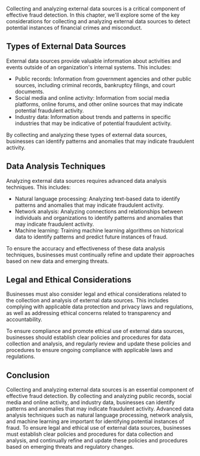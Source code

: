 
Collecting and analyzing external data sources is a critical component of effective fraud detection. In this chapter, we'll explore some of the key considerations for collecting and analyzing external data sources to detect potential instances of financial crimes and misconduct.

Types of External Data Sources
------------------------------

External data sources provide valuable information about activities and events outside of an organization's internal systems. This includes:

* Public records: Information from government agencies and other public sources, including criminal records, bankruptcy filings, and court documents.
* Social media and online activity: Information from social media platforms, online forums, and other online sources that may indicate potential fraudulent activity.
* Industry data: Information about trends and patterns in specific industries that may be indicative of potential fraudulent activity.

By collecting and analyzing these types of external data sources, businesses can identify patterns and anomalies that may indicate fraudulent activity.

Data Analysis Techniques
------------------------

Analyzing external data sources requires advanced data analysis techniques. This includes:

* Natural language processing: Analyzing text-based data to identify patterns and anomalies that may indicate fraudulent activity.
* Network analysis: Analyzing connections and relationships between individuals and organizations to identify patterns and anomalies that may indicate fraudulent activity.
* Machine learning: Training machine learning algorithms on historical data to identify patterns and predict future instances of fraud.

To ensure the accuracy and effectiveness of these data analysis techniques, businesses must continually refine and update their approaches based on new data and emerging threats.

Legal and Ethical Considerations
--------------------------------

Businesses must also consider legal and ethical considerations related to the collection and analysis of external data sources. This includes complying with applicable data protection and privacy laws and regulations, as well as addressing ethical concerns related to transparency and accountability.

To ensure compliance and promote ethical use of external data sources, businesses should establish clear policies and procedures for data collection and analysis, and regularly review and update these policies and procedures to ensure ongoing compliance with applicable laws and regulations.

Conclusion
----------

Collecting and analyzing external data sources is an essential component of effective fraud detection. By collecting and analyzing public records, social media and online activity, and industry data, businesses can identify patterns and anomalies that may indicate fraudulent activity. Advanced data analysis techniques such as natural language processing, network analysis, and machine learning are important for identifying potential instances of fraud. To ensure legal and ethical use of external data sources, businesses must establish clear policies and procedures for data collection and analysis, and continually refine and update these policies and procedures based on emerging threats and regulatory changes.
